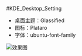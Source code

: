 #KDE_Desktop_Setting

- 桌面主题：Glassified
- 图标：Plataro
- 字体：ubuntu-font-family

![效果图](http://7xnc41.com1.z0.glb.clouddn.com/snapshot1.png)
